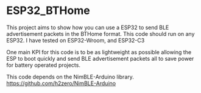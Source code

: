 # ESP32_BTHome
This project aims to show how you can use a ESP32 to send BLE advertisement packets in the BTHome format.
This code should run on any ESP32. I have tested on ESP32-Wroom, and ESP32-C3

One main KPI for this code is to be as lightweight as possible allowing the ESP to boot quickly and send BLE advertisement packets all to save power for battery operated projects.

This code depends on the NimBLE-Arduino library. 
https://github.com/h2zero/NimBLE-Arduino
